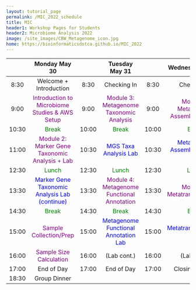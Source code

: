 ```yaml
---
layout: tutorial_page
permalink: /MIC_2022_schedule
title: MIC
header1: Workshop Pages for Students
header2: Microbiome Analysis 2022
image: /site_images/CBW_Metagenome_icon.jpg
home: https://bioinformaticsdotca.github.io/MIC_2022
---
```


||**Monday May 30** | | **Tuesday May 31** | | **Wednesday June 1** | 
|:---: | :---: | :---: | :---: | :---: | :---: |
|	8:30	|	Welcome + Introduction	|	8:30	|	Checking In 	|	8:30	|	Checking In	|
|	9:00	|	<font color="purple">Introduction to Microbiome Studies & AWS Setup</font>	|	9:00	|	<font color="purple">Module 3: Metagenome Taxonomic Analysis</font>	|	9:00	|	<font color="purple">Module 5: Metagenome Assembly & MAGs</font>	|
|	10:30|	<font color="green">Break</font>	|	10:00	|	<font color="green">Break</font>	|	10:00	|	<font color="green">Break</font>	|
|	11:00|	<font color="purple">Module 2: Marker Gene Taxonomic Analysis + Lab</font>	|	10:30	|	<font color="blue">MGS Taxa Analysis Lab</font>	|	10:30	|	<font color="blue">Metagenome Assembly & MAGs Lab</font>	|
|	12:30|	<font color="green">Lunch</font>	|	12:30	|	<font color="green">Lunch</font>	|	12:30	|	<font color="green">Lunch</font>	|
|	13:30	|	<font color="blue">Marker Gene Taxonomic Analysis Lab (continue)</font>	|	13:30	|	<font color="purple">Module 4: Metagenome Functional Annotation</font> 	|	13:30	|	<font color="purple">Module 6: Metatranscriptomics</font> 	|
|	14:30	|	<font color="green">Break</font>	|	14:30	|	<font color="green">Break</font> 	|	14:30	|	<font color="green">Break</font> |
|	15:00	|	<font color="purple">Sample Collection/Prep </font> 	|	15:00	|	<font color="blue">Metagenome Functional Annotation Lab</font>	|	15:00	|	<font color="blue">Metatranscriptomics Lab</font>		|
|	16:00	|	<font color="purple">Sample Size Calculation</font> 	|	16:00	|	(Lab cont.)	|	16:00	|	(Lab cont.)	|
|	17:00	|	End of Day	|	17:00 |End of Day	|	17:00	|	Closing Remark|
|	18:30	|	Group Dinner	|	|	|	|	|
